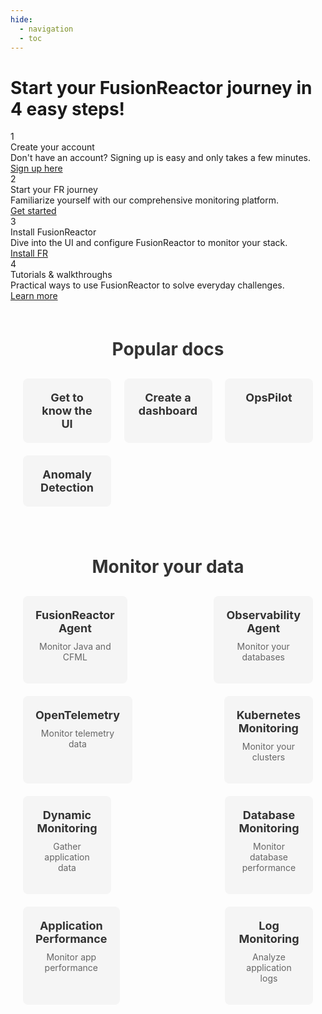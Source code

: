 ```yaml
---
hide:
  - navigation
  - toc
---
```


<div class="fr-journey-container">
    <h1 class="fr-journey-title">Start your FusionReactor journey in 4 easy steps!</h1>
    <div class="fr-steps">
        <div class="fr-step">
            <div class="fr-step-number">1</div>
            <div class="fr-step-title">Create your account</div>
            <div class="fr-step-description">Don't have an account? Signing up is easy and only takes a few minutes.</div>
            <div class="fr-step-action">
                <a href="https://app.fusionreactor.io/auth/login" class="fr-btn">Sign up here</a>
            </div>
        </div>
        <div class="fr-step">
            <div class="fr-step-number">2</div>
            <div class="fr-step-title">Start your FR journey</div>
            <div class="fr-step-description">Familiarize yourself with our comprehensive monitoring platform.</div>
            <div class="fr-step-action">
                <a href="/frdocs/Getting-started/intro-to-fr/" class="fr-btn">Get started</a>
            </div>
        </div>
        <div class="fr-step">
            <div class="fr-step-number">3</div>
            <div class="fr-step-title">Install FusionReactor</div>
            <div class="fr-step-description">Dive into the UI and configure FusionReactor to monitor your stack.</div>
            <div class="fr-step-action">
                <a href="/frdocs/Getting-started/install-fr/" class="fr-btn">Install FR</a>
            </div>
        </div>
        <div class="fr-step">
            <div class="fr-step-number">4</div>
            <div class="fr-step-title">Tutorials & walkthroughs</div>
            <div class="fr-step-description">Practical ways to use FusionReactor to solve everyday challenges.</div>
            <div class="fr-step-action">
                <a href="/frdocs/Getting-started/Tutorials/know-the-ui/" class="fr-btn">Learn more</a>
            </div>
        </div>
    </div>
</div>

<!DOCTYPE html>
<html lang="en">
<head>
    <meta charset="UTF-8">
    <meta name="viewport" content="width=device-width, initial-scale=1.0">
    <title>FusionReactor Tiles</title>
    <style>
        .fr-tiles-container {
            max-width: 1200px;
            margin: 0 auto;
            padding: 20px;
        }
        .fr-tiles-title {
            font-size: 28px;
            font-weight: bold;
            text-align: center;
            margin-bottom: 30px;
            color: #333;
        }
        .fr-tiles {
            display: flex;
            flex-wrap: wrap;
            justify-content: space-between;
            gap: 20px;
        }
        .fr-tile {
            flex-basis: calc(25% - 15px);
            background-color: #f5f5f5;
            border-radius: 8px;
            padding: 20px;
            text-align: center;
            transition: all 0.3s ease;
        }
        .fr-tile:hover {
            background-color: #e0e0e0;
            transform: translateY(-5px);
        }
        .fr-tile-link {
            text-decoration: none;
            color: #333;
            font-weight: bold;
            font-size: 18px;
        }
        .fr-tile-subheading {
            font-size: 14px;
            color: #666;
            margin-top: 10px;
        }
        @media (max-width: 768px) {
            .fr-tile {
                flex-basis: calc(50% - 10px);
            }
        }
        @media (max-width: 480px) {
            .fr-tile {
                flex-basis: 100%;
            }
        }
    </style>
</head>
<body>
    <div class="fr-tiles-container">
        <h1 class="fr-tiles-title">Popular docs</h1>
        <div class="fr-tiles">
            <div class="fr-tile">
                <a href="#" class="fr-tile-link">Get to know the UI</a>
            </div>
            <div class="fr-tile">
                <a href="#" class="fr-tile-link">Create a dashboard</a>
            </div>
            <div class="fr-tile">
                <a href="#" class="fr-tile-link">OpsPilot</a>
            </div>
            <div class="fr-tile">
                <a href="#" class="fr-tile-link">Anomaly Detection</a>
            </div>
        </div>
    </div>
</body>
</html>

<!DOCTYPE html>
<html lang="en">
<head>
    <meta charset="UTF-8">
    <meta name="viewport" content="width=device-width, initial-scale=1.0">
    <title>FusionReactor Tiles</title>
    <style>
        .fr-tiles-container {
            max-width: 1200px;
            margin: 0 auto;
            padding: 20px;
        }
        .fr-tiles-title {
            font-size: 28px;
            font-weight: bold;
            text-align: center;
            margin-bottom: 30px;
            color: #333;
        }
        .fr-tiles {
            display: flex;
            flex-wrap: wrap;
            justify-content: space-between;
            gap: 20px;
        }
        .fr-tile {
            flex-basis: calc(25% - 15px);
            background-color: #f5f5f5;
            border-radius: 8px;
            padding: 20px;
            text-align: center;
            transition: all 0.3s ease;
        }
        .fr-tile:hover {
            background-color: #e0e0e0;
            transform: translateY(-5px);
        }
        .fr-tile-link {
            text-decoration: none;
            color: #333;
            font-weight: bold;
            font-size: 18px;
        }
        .fr-tile-subheading {
            font-size: 14px;
            color: #666;
            margin-top: 10px;
        }
        @media (max-width: 768px) {
            .fr-tile {
                flex-basis: calc(50% - 10px);
            }
        }
        @media (max-width: 480px) {
            .fr-tile {
                flex-basis: 100%;
            }
        }
    </style>
</head>
<body>
    <div class="fr-tiles-container">
        <h1 class="fr-tiles-title">Monitor your data</h1>
        <div class="fr-tiles">
            <div class="fr-tile">
                <a href="/Monitor-your-data/FR-Agent/agent-overview/" class="fr-tile-link">FusionReactor Agent</a>
                <p class="fr-tile-subheading">Monitor Java and CFML</p>
            </div>
            <div class="fr-tile">
                <a href="#" class="fr-tile-link">Observability Agent</a>
                <p class="fr-tile-subheading">Monitor your databases</p>
            </div>
            <div class="fr-tile">
                <a href="#" class="fr-tile-link">OpenTelemetry</a>
                <p class="fr-tile-subheading">Monitor telemetry data</p>
            </div>
            <div class="fr-tile">
                <a href="#" class="fr-tile-link">Kubernetes Monitoring</a>
                <p class="fr-tile-subheading">Monitor your clusters</p>
            </div>
            <div class="fr-tile">
                <a href="#" class="fr-tile-link">Dynamic Monitoring</a>
                <p class="fr-tile-subheading">Gather application data</p>
            </div>
            <div class="fr-tile">
                <a href="#" class="fr-tile-link">Database Monitoring</a>
                <p class="fr-tile-subheading">Monitor database performance</p>
            </div>
            <div class="fr-tile">
                <a href="#" class="fr-tile-link">Application Performance</a>
                <p class="fr-tile-subheading">Monitor app performance</p>
            </div>
            <div class="fr-tile">
                <a href="#" class="fr-tile-link">Log Monitoring</a>
                <p class="fr-tile-subheading">Analyze application logs</p>
            </div>
        </div>
    </div>
</body>
</html>



